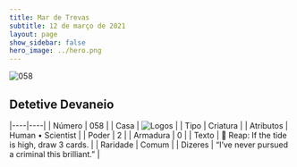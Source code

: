```yaml
---
title: Mar de Trevas
subtitle: 12 de março de 2021
layout: page
show_sidebar: false
hero_image: ../hero.png
---
```


![058](https://cdn.keyforgegame.com/media/card_front/pt/496_058_62CW2HFM6HQC_pt.png)

## Detetive Devaneio

|----|----|
| Número | 058 |
| Casa | ![Logos](https://archonarcana.com/images/thumb/c/ce/Logos.png/22px-Logos.png "Logos") |
| Tipo | Criatura |
| Atributos | Human • Scientist |
| Poder | 2 |
| Armadura | 0 |
| Texto |  Reap: If the tide is high, draw 3 cards. |
| Raridade | Comum |
| Dizeres | “I’ve never pursued a criminal this brilliant.” |

